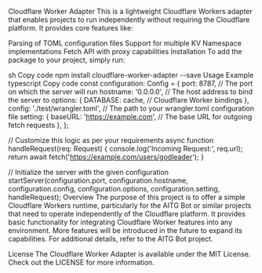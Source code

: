 Cloudflare Worker Adapter
This is a lightweight Cloudflare Workers adapter that enables projects to run independently without requiring the Cloudflare platform. It provides core features like:

Parsing of TOML configuration files
Support for multiple KV Namespace implementations
Fetch API with proxy capabilities
Installation
To add the package to your project, simply run:

sh
Copy code
npm install cloudflare-worker-adapter --save
Usage Example
typescript
Copy code
const configuration: Config = {
    port: 8787, // The port on which the server will run
    hostname: '0.0.0.0', // The host address to bind the server to
    options: {
        DATABASE: cache, // Cloudflare Worker bindings
    },
    config: './test/wrangler.toml', // The path to your wrangler.toml configuration file
    setting: {
        baseURL: 'https://example.com', // The base URL for outgoing fetch requests
    },
};

// Customize this logic as per your requirements
async function handleRequest(req: Request) {
    console.log('Incoming Request:', req.url);
    return await fetch('https://example.com/users/godleader');
}

// Initialize the server with the given configuration
startServer(configuration.port, configuration.hostname, configuration.config, configuration.options, configuration.setting, handleRequest);
Overview
The purpose of this project is to offer a simple Cloudflare Workers runtime, particularly for the AITG Bot or similar projects that need to operate independently of the Cloudflare platform. It provides basic functionality for integrating Cloudflare Worker features into any environment. More features will be introduced in the future to expand its capabilities. For additional details, refer to the AITG Bot project.

License
The Cloudflare Worker Adapter is available under the MIT License. Check out the LICENSE for more information.